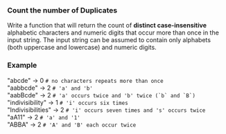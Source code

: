 <h3 id="count-the-number-of-duplicates">Count the number of Duplicates</h3>
<p>Write a function that will return the count of <strong>distinct case-insensitive</strong> alphabetic characters and numeric digits that occur more than 
once in the input string. 
The input string can be assumed to contain only alphabets (both uppercase and lowercase) and numeric digits.</p>
<h3 id="example">Example</h3>
<p>"abcde" -&gt; 0             <code># no characters repeats more than once</code><br>"aabbcde" -&gt; 2           <code># 'a' and 'b'</code><br>"aabBcde" -&gt; 2           <code># 'a' occurs twice and 'b' twice (`b` and `B`)</code><br>"indivisibility" -&gt; 1    <code># 'i' occurs six times</code><br>"Indivisibilities" -&gt; 2  <code># 'i' occurs seven times and 's' occurs twice</code><br>"aA11" -&gt; 2              <code># 'a' and '1'</code><br>"ABBA" -&gt; 2              <code># 'A' and 'B' each occur twice</code></p>
